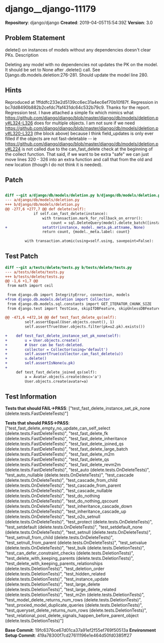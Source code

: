 # django__django-11179

**Repository**: django/django
**Created**: 2019-04-05T15:54:39Z
**Version**: 3.0

## Problem Statement

delete() on instances of models without any dependencies doesn't clear PKs.
Description
	
Deleting any model with no dependencies not updates the PK on the model. It should be set to None after .delete() call.
See Django.db.models.deletion:276-281. Should update the model line 280.


## Hints

Reproduced at 1ffddfc233e2d5139cc6ec31a4ec6ef70b10f87f. Regression in bc7dd8490b882b2cefdc7faf431dc64c532b79c9. Thanks for the report.
Regression test.
I have attached a simple fix which mimics what ​https://github.com/django/django/blob/master/django/db/models/deletion.py#L324-L326 does for multiple objects. I am not sure if we need ​https://github.com/django/django/blob/master/django/db/models/deletion.py#L320-L323 (the block above) because I think field_updates is only ever filled if the objects are not fast-deletable -- ie ​https://github.com/django/django/blob/master/django/db/models/deletion.py#L224 is not called due to the can_fast_delete check at the beginning of the collect function. That said, if we want to be extra "safe" we can just move lines 320 - 326 into an extra function and call that from the old and new location (though I do not think it is needed).

## Patch

```diff

diff --git a/django/db/models/deletion.py b/django/db/models/deletion.py
--- a/django/db/models/deletion.py
+++ b/django/db/models/deletion.py
@@ -277,6 +277,7 @@ def delete(self):
             if self.can_fast_delete(instance):
                 with transaction.mark_for_rollback_on_error():
                     count = sql.DeleteQuery(model).delete_batch([instance.pk], self.using)
+                setattr(instance, model._meta.pk.attname, None)
                 return count, {model._meta.label: count}
 
         with transaction.atomic(using=self.using, savepoint=False):


```

## Test Patch

```diff
diff --git a/tests/delete/tests.py b/tests/delete/tests.py
--- a/tests/delete/tests.py
+++ b/tests/delete/tests.py
@@ -1,6 +1,7 @@
 from math import ceil
 
 from django.db import IntegrityError, connection, models
+from django.db.models.deletion import Collector
 from django.db.models.sql.constants import GET_ITERATOR_CHUNK_SIZE
 from django.test import TestCase, skipIfDBFeature, skipUnlessDBFeature
 
@@ -471,6 +472,14 @@ def test_fast_delete_qs(self):
         self.assertEqual(User.objects.count(), 1)
         self.assertTrue(User.objects.filter(pk=u2.pk).exists())
 
+    def test_fast_delete_instance_set_pk_none(self):
+        u = User.objects.create()
+        # User can be fast-deleted.
+        collector = Collector(using='default')
+        self.assertTrue(collector.can_fast_delete(u))
+        u.delete()
+        self.assertIsNone(u.pk)
+
     def test_fast_delete_joined_qs(self):
         a = Avatar.objects.create(desc='a')
         User.objects.create(avatar=a)

```

## Test Information

**Tests that should FAIL→PASS**: ["test_fast_delete_instance_set_pk_none (delete.tests.FastDeleteTests)"]

**Tests that should PASS→PASS**: ["test_fast_delete_empty_no_update_can_self_select (delete.tests.FastDeleteTests)", "test_fast_delete_fk (delete.tests.FastDeleteTests)", "test_fast_delete_inheritance (delete.tests.FastDeleteTests)", "test_fast_delete_joined_qs (delete.tests.FastDeleteTests)", "test_fast_delete_large_batch (delete.tests.FastDeleteTests)", "test_fast_delete_m2m (delete.tests.FastDeleteTests)", "test_fast_delete_qs (delete.tests.FastDeleteTests)", "test_fast_delete_revm2m (delete.tests.FastDeleteTests)", "test_auto (delete.tests.OnDeleteTests)", "test_auto_nullable (delete.tests.OnDeleteTests)", "test_cascade (delete.tests.OnDeleteTests)", "test_cascade_from_child (delete.tests.OnDeleteTests)", "test_cascade_from_parent (delete.tests.OnDeleteTests)", "test_cascade_nullable (delete.tests.OnDeleteTests)", "test_do_nothing (delete.tests.OnDeleteTests)", "test_do_nothing_qscount (delete.tests.OnDeleteTests)", "test_inheritance_cascade_down (delete.tests.OnDeleteTests)", "test_inheritance_cascade_up (delete.tests.OnDeleteTests)", "test_o2o_setnull (delete.tests.OnDeleteTests)", "test_protect (delete.tests.OnDeleteTests)", "test_setdefault (delete.tests.OnDeleteTests)", "test_setdefault_none (delete.tests.OnDeleteTests)", "test_setnull (delete.tests.OnDeleteTests)", "test_setnull_from_child (delete.tests.OnDeleteTests)", "test_setnull_from_parent (delete.tests.OnDeleteTests)", "test_setvalue (delete.tests.OnDeleteTests)", "test_bulk (delete.tests.DeletionTests)", "test_can_defer_constraint_checks (delete.tests.DeletionTests)", "test_delete_with_keeping_parents (delete.tests.DeletionTests)", "test_delete_with_keeping_parents_relationships (delete.tests.DeletionTests)", "test_deletion_order (delete.tests.DeletionTests)", "test_hidden_related (delete.tests.DeletionTests)", "test_instance_update (delete.tests.DeletionTests)", "test_large_delete (delete.tests.DeletionTests)", "test_large_delete_related (delete.tests.DeletionTests)", "test_m2m (delete.tests.DeletionTests)", "test_model_delete_returns_num_rows (delete.tests.DeletionTests)", "test_proxied_model_duplicate_queries (delete.tests.DeletionTests)", "test_queryset_delete_returns_num_rows (delete.tests.DeletionTests)", "test_relational_post_delete_signals_happen_before_parent_object (delete.tests.DeletionTests)"]

**Base Commit**: 19fc6376ce67d01ca37a91ef2f55ef769f50513a
**Environment Setup Commit**: 419a78300f7cd27611196e1e464d50fd0385ff27
